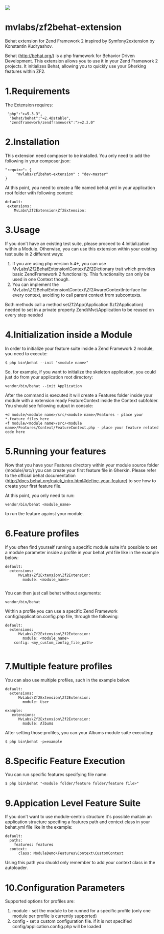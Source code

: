 <img src="https://travis-ci.org/mvlabs/zf2behat-extension.png" />

mvlabs/zf2behat-extension
==============
Behat extension for Zend Framework 2 inspired by Symfony2extension by Konstantin Kudryashov.

Behat (http://behat.org/) is a php framework for Behavior Driven Development. 
This extension allows you to use it in your Zend Framework 2 projects.
It initializes Behat, allowing you to quickly use your Gherking features within ZF2.


1.Requirements
=============
The Extension requires:
```
 "php":">=5.3.3",
  "behat/behat":"=2.4@stable",
  "zendframework/zendframework":">=2.2.0"
```



2.Installation
=============
This extension need composer to be installed. You only need to add the following in your composer.json:

```
"require": {
     "mvlabs/zf2behat-extension" : "dev-master"
}

```

At this point, you need to create a file named behat.yml in your application root folder with following content:

```
default:
 extensions:
    MvLabs\Zf2Extension\Zf2Extension:
```



3.Usage
=======

If you don't have an existing test suite, please proceed to 4.Initialization within a Module.
Otherwise, you can use this extension within your existing test suite in 2 different ways:

1.  If you are using php version 5.4+, you can use MvLabs\Zf2BehatExtension\Context\Zf2Dictionary trait 
    which provides basic ZendFramework 2 functionality. This functionality can only be used in one Context though.
2.  You can implement the MvLabs\Zf2BehatExtension\Context\Zf2AwareContextInterface for every context, avoiding to call parent context 
    from subcontexts.
  
Both methods call a method setZf2App(Application $zf2Application) needed to set in a private property Zend\Mvc\Application to be reused 
on every step needed 



4.Initialization inside a Module
==============================

In order to initialize your feature suite inside a Zend Framework 2 module, you need to execute:

```
$ php bin\behat --init "<module name>"

```

So, for example, if you want to initialize the skeleton application, you could just do from your application root directory:

```
vendor/bin/behat --init Application
```

After the command is executed it will create a Features folder inside your module 
with a extension ready FeatureContext inside the Context subfolder.
You should see following output in console:


```
+d module/<module name>/src/<module name>/Features - place your *.feature files here
+f module/<module name>/src/<module name>/Features/Context/FeatureContext.php - place your feature related code here
```



5.Running your features
=======================

Now that you have your Features directory within your module source folder (module/<module name>/src/) you can create your first feature file in Gherkin.
Please refer to the official behat documentation (http://docs.behat.org/quick_intro.html#define-your-feature) to see how to create your first feature file.

At this point, you only need to run:

```
vendor/bin/behat <module_name> 
```

to run the feature against your module. 



6.Feature profiles
==================
If you often find yourself running a specific module suite it's possible to set a module parameter inside a profile in your 
behat.yml file like in the example below:

```
default:
  extensions:
      MvLabs\Zf2Extension\Zf2Extension:
        module: <module_name>
    
```

You can then just call behat without arguments:

```
vendor/bin/behat

```

Within a profile you can use a specific Zend Framework config/application.config.php file, through the following:

```
default:
  extensions:
      MvLabs\Zf2Extension\Zf2Extension:
        module: <module_name>
	config: <my_custom_config_file_path>
    
```



7.Multiple feature profiles
===========================
You can also use multiple profiles, such in the example below:

```
default:
  extensions:
      MvLabs\Zf2Extension\Zf2Extension:
        module: User

example:
   extensions:
      MvLabs\Zf2Extension\Zf2Extension:
        module: Albums
```


After setting those profiles, you can your Albums module suite executing:

 ```
$ php bin\behat -p=example

```



8.Specific Feature Execution
============================

You can run specific features specifying file name:

```
$ php bin\behat "<module folder/feature folder/feature file>"

```



9.Appication Level Feature Suite
==============================

If you don't want to use module-centric structure it's possible maitain an application structure
specifing a features path and context class in your behat.yml file like in the example:

```
default:
  paths:
    features: features
  context:
      class: ModuleDemo\Features\Context\CustomContext
```

Using this path you shuold only remember to add your context class in the autoloader.



10.Configuration Parameters
===========================

Supported options for profiles are:

1.  module - set the module to be runned for a specific profile (only one module per profile is currently supported)
2.  config - set a custom configuration file. if it is not specified config/application.config.php will be loaded


